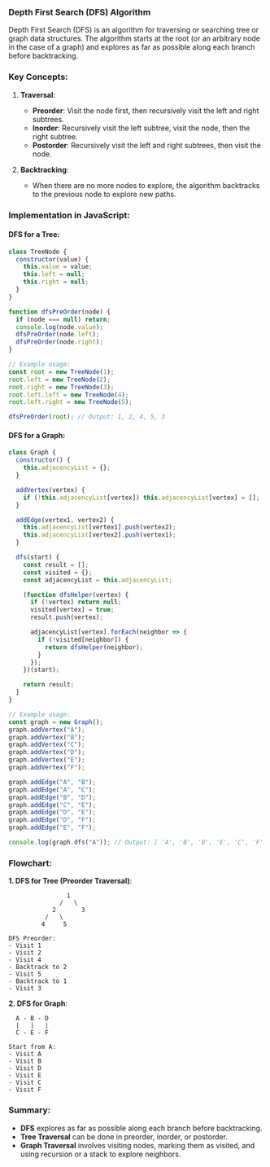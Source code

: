 ### Depth First Search (DFS) Algorithm

Depth First Search (DFS) is an algorithm for traversing or searching tree or graph data structures. The algorithm starts at the root (or an arbitrary node in the case of a graph) and explores as far as possible along each branch before backtracking.

### Key Concepts:

1. **Traversal**:
   - **Preorder**: Visit the node first, then recursively visit the left and right subtrees.
   - **Inorder**: Recursively visit the left subtree, visit the node, then the right subtree.
   - **Postorder**: Recursively visit the left and right subtrees, then visit the node.

2. **Backtracking**:
   - When there are no more nodes to explore, the algorithm backtracks to the previous node to explore new paths.

### Implementation in JavaScript:

#### DFS for a Tree:
```javascript
class TreeNode {
  constructor(value) {
    this.value = value;
    this.left = null;
    this.right = null;
  }
}

function dfsPreOrder(node) {
  if (node === null) return;
  console.log(node.value);
  dfsPreOrder(node.left);
  dfsPreOrder(node.right);
}

// Example usage:
const root = new TreeNode(1);
root.left = new TreeNode(2);
root.right = new TreeNode(3);
root.left.left = new TreeNode(4);
root.left.right = new TreeNode(5);

dfsPreOrder(root); // Output: 1, 2, 4, 5, 3
```

#### DFS for a Graph:
```javascript
class Graph {
  constructor() {
    this.adjacencyList = {};
  }

  addVertex(vertex) {
    if (!this.adjacencyList[vertex]) this.adjacencyList[vertex] = [];
  }

  addEdge(vertex1, vertex2) {
    this.adjacencyList[vertex1].push(vertex2);
    this.adjacencyList[vertex2].push(vertex1);
  }

  dfs(start) {
    const result = [];
    const visited = {};
    const adjacencyList = this.adjacencyList;

    (function dfsHelper(vertex) {
      if (!vertex) return null;
      visited[vertex] = true;
      result.push(vertex);

      adjacencyList[vertex].forEach(neighbor => {
        if (!visited[neighbor]) {
          return dfsHelper(neighbor);
        }
      });
    })(start);

    return result;
  }
}

// Example usage:
const graph = new Graph();
graph.addVertex("A");
graph.addVertex("B");
graph.addVertex("C");
graph.addVertex("D");
graph.addVertex("E");
graph.addVertex("F");

graph.addEdge("A", "B");
graph.addEdge("A", "C");
graph.addEdge("B", "D");
graph.addEdge("C", "E");
graph.addEdge("D", "E");
graph.addEdge("D", "F");
graph.addEdge("E", "F");

console.log(graph.dfs("A")); // Output: [ 'A', 'B', 'D', 'E', 'C', 'F' ]
```

### Flowchart:

**1. DFS for Tree (Preorder Traversal)**:
```plaintext
                1
              /   \
            2       3
          /   \
         4     5

DFS Preorder:
- Visit 1
- Visit 2
- Visit 4
- Backtrack to 2
- Visit 5
- Backtrack to 1
- Visit 3
```

**2. DFS for Graph**:
```plaintext
  A - B - D
  |   |   |
  C - E - F

Start from A:
- Visit A
- Visit B
- Visit D
- Visit E
- Visit C
- Visit F
```

### Summary:

- **DFS** explores as far as possible along each branch before backtracking.
- **Tree Traversal** can be done in preorder, inorder, or postorder.
- **Graph Traversal** involves visiting nodes, marking them as visited, and using recursion or a stack to explore neighbors.